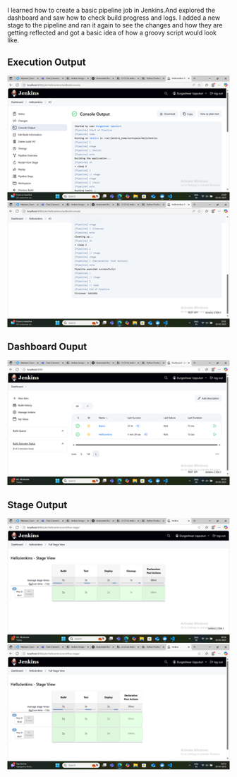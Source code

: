 I learned how to create a basic pipeline job in Jenkins.And explored the dashboard and saw how to check build progress and logs.
I added a new stage to the pipeline and ran it again to see the changes and how they are getting reflected and got a basic idea of how a groovy script would look like.
## Execution Output
![execution output](console-log-ouput\execution.png)
![execution output](console-log-ouput\execution-3.png)

## Dashboard Ouput
![Dashboard output](dashboard\dashboard.png)

## Stage Output
![Stage Ouput After Change](stage-view\afterchange.png)
![Stage Ouput After Change](stage-view\beforechange.png)
